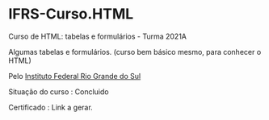 # IFRS-Curso.HTML
Curso de HTML: tabelas e formulários - Turma 2021A <br>

Algumas tabelas e formulários. (curso bem básico mesmo, para conhecer o HTML)

Pelo <a href="https://moodle.ifrs.edu.br/">Instituto Federal Rio Grande do Sul</a>

Situação do curso : Concluido

Certificado : Link a gerar.
